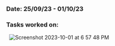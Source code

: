 ### Date: 25/09/23 - 01/10/23

### Tasks worked on:
&nbsp; ![Screenshot 2023-10-01 at 6 57 48 PM](https://github.com/COSC-499-W2023/year-long-project-team-16/assets/71796408/678a8d8f-d8d1-4651-87e6-9dba375060c7)
